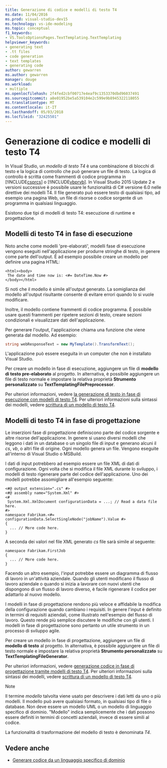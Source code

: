 ```yaml
---
title: Generazione di codice e modelli di testo T4
ms.date: 11/04/2016
ms.prod: visual-studio-dev15
ms.technology: vs-ide-modeling
ms.topic: conceptual
f1_keywords:
- VS.ToolsOptionsPages.TextTemplating.TextTemplating
helpviewer_keywords:
- generating text
- .tt files
- code generation
- text templates
- generating code
author: gewarren
ms.author: gewarren
manager: douge
ms.workload:
- multiple
ms.openlocfilehash: 2f4fed2cbf00717e4eaf9c1353370dbd96037491
ms.sourcegitcommit: a8e01952be5a539104e2c599e9b8945322118055
ms.translationtype: MT
ms.contentlocale: it-IT
ms.lasthandoff: 05/03/2018
ms.locfileid: "32425501"
---
```

# <a name="code-generation-and-t4-text-templates"></a>Generazione di codice e modelli di testo T4

In Visual Studio, un *modello di testo T4* è una combinazione di blocchi di testo e la logica di controllo che può generare un file di testo. La logica di controllo è scritta come frammenti di codice programma in [!INCLUDE[csprcs](../data-tools/includes/csprcs_md.md)] o [!INCLUDE[vbprvb](../code-quality/includes/vbprvb_md.md)]. In Visual Studio 2015 Update 2 e versioni successive è possibile usare le funzionalità di C# versione 6.0 nelle direttive dei modelli T4. Il file generato può essere testo di qualsiasi tipo, ad esempio una pagina Web, un file di risorse o codice sorgente di un programma in qualsiasi linguaggio.

Esistono due tipi di modelli di testo T4: esecuzione di runtime e progettazione.

## <a name="run-time-t4-text-templates"></a>Modelli di testo T4 in fase di esecuzione

Noto anche come modelli 'pre-elaborati', modelli fase di esecuzione vengono eseguiti nell'applicazione per produrre stringhe di testo, in genere come parte dell'output. È ad esempio possibile creare un modello per definire una pagina HTML:

```
<html><body>
 The date and time now is: <#= DateTime.Now #>
</body></html>
```

Si noti che il modello è simile all'output generato. La somiglianza del modello all'output risultante consente di evitare errori quando lo si vuole modificare.

Inoltre, il modello contiene frammenti di codice programma. È possibile usare questi frammenti per ripetere sezioni di testo, creare sezioni condizionali e visualizzare dati dell'applicazione.

Per generare l'output, l'applicazione chiama una funzione che viene generata dal modello. Ad esempio:

```csharp
string webResponseText = new MyTemplate().TransformText();
```

L'applicazione può essere eseguita in un computer che non è installato Visual Studio.

Per creare un modello in fase di esecuzione, aggiungere un file di **modello di testo pre-elaborato** al progetto. In alternativa, è possibile aggiungere un file di testo normale e impostare la relativa proprietà **Strumento personalizzato** su **TextTemplatingFilePreprocessor**.

Per ulteriori informazioni, vedere [la generazione di testo in fase di esecuzione con modelli di testo T4](../modeling/run-time-text-generation-with-t4-text-templates.md). Per ulteriori informazioni sulla sintassi dei modelli, vedere [scrittura di un modello di testo T4](../modeling/writing-a-t4-text-template.md).

## <a name="design-time-t4-text-templates"></a>Modelli di testo T4 in fase di progettazione

Le inserzioni fase di progettazione definiscono parte del codice sorgente e altre risorse dell'applicazione. In genere si usano diversi modelli che leggono i dati in un database o un singolo file di input e generano alcuni il *cs*, *vb*, o altri file di origine. Ogni modello genera un file. Vengono eseguite all'interno di Visual Studio o MSBuild.

I dati di input potrebbero ad esempio essere un file XML di dati di configurazione. Ogni volta che si modifica il file XML durante lo sviluppo, i modelli di testo rigenerare parte del codice dell'applicazione. Uno dei modelli potrebbe assomigliare all'esempio seguente:

```
<#@ output extension=".cs" #>
<#@ assembly name="System.Xml" #>
<#
 System.Xml.XmlDocument configurationData = ...; // Read a data file here.
#>
namespace Fabrikam.<#= configurationData.SelectSingleNode("jobName").Value #>
{
  ... // More code here.
}
```

A seconda dei valori nel file XML generato *cs* file sarà simile al seguente:

```
namespace Fabrikam.FirstJob
{
  ... // More code here.
}
```

Facendo un altro esempio, l'input potrebbe essere un diagramma di flusso di lavoro in un'attività aziendale. Quando gli utenti modificano il flusso di lavoro aziendale o quando si inizia a lavorare con nuovi utenti che dispongono di un flusso di lavoro diverso, è facile rigenerare il codice per adattarlo al nuovo modello.

I modelli in fase di progettazione rendono più veloce e affidabile la modifica della configurazione quando cambiano i requisiti. In genere l'input è definito in termini di requisiti aziendali, come illustrato nell'esempio del flusso di lavoro. Questo rende più semplice discutere le modifiche con gli utenti. I modelli in fase di progettazione sono pertanto un utile strumento in un processo di sviluppo agile.

Per creare un modello in fase di progettazione, aggiungere un file di **modello di testo** al progetto. In alternativa, è possibile aggiungere un file di testo normale e impostare la relativa proprietà **Strumento personalizzato** su **TextTemplatingFileGenerator**.

Per ulteriori informazioni, vedere [generazione codice in fase di progettazione tramite modelli di testo T4](../modeling/design-time-code-generation-by-using-t4-text-templates.md). Per ulteriori informazioni sulla sintassi dei modelli, vedere [scrittura di un modello di testo T4](../modeling/writing-a-t4-text-template.md).

> [!NOTE]
> Il termine *modello* talvolta viene usato per descrivere i dati letti da uno o più modelli. Il modello può avere qualsiasi formato, in qualsiasi tipo di file o database. Non deve essere un modello UML o un modello di linguaggio specifico di dominio. "Modello" indica semplicemente che i dati possono essere definiti in termini di concetti aziendali, invece di essere simili al codice.

La funzionalità di trasformazione del modello di testo è denominata *T4*.

## <a name="see-also"></a>Vedere anche

- [Generare codice da un linguaggio specifico di dominio](../modeling/generating-code-from-a-domain-specific-language.md)